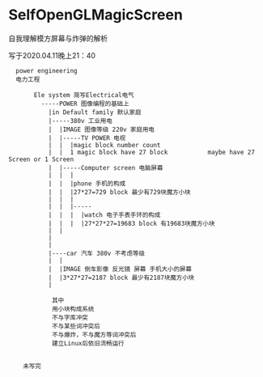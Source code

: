 # SelfOpenGLMagicScreen
自我理解模方屏幕与炸弹的解析

写于2020.04.11晚上21：40

      power engineering
      电力工程
      
           Ele system 简写Electrical电气
             -----POWER 图像编程的基础上
               |in Default family 默认家庭
               |-----380v 工业用电
               |  |IMAGE 图像等级 220v 家庭用电
               |  |-----TV POWER 电视
               |  |  |magic block number count
               |  |  1 magic block have 27 block           maybe have 27 Screen or 1 Screen
               |  |-----Computer screen 电脑屏幕
               |  |  |
               |  |  |phone 手机的构成
               |  |  |27*27=729 block 最少有729块魔方小块
               |  |  |
               |  |  |-----
               |  |  |  |watch 电子手表手环的构成
               |  |  |  |27*27*27=19683‬ block 有19683块魔方小块
               |  |
               |  
               |
               |----car 汽车 380v 不考虑等级 
               |  |
               |  |IMAGE 倒车影像 反光镜 屏幕 手机大小的屏幕
               |  |3*27*27=2187 block 最少有2187块魔方小块
               |

                其中
                用小块构成系统
                不与字库冲突
                不与某些词冲突后
                不与爆炸，不与魔方等词冲突后
                建立Linux后依旧流畅运行


        未写完       
               
